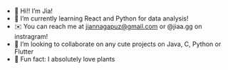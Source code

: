 - 🤍 Hi!! I’m Jia!
- 🌱 I’m currently learning React and Python for data analysis!
- ✉️ You can reach me at jiannagapuz@gmail.com or @jiaa.gg on instragram!
- 🌿 I’m looking to collaborate on any cute projects on Java, C, Python or Flutter
- 💾 Fun fact: I absolutely love plants
